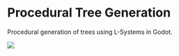 # Procedural Tree Generation

Procedural generation of trees using L-Systems in Godot. 

![](https://github.com/adszads/godot-procedural-tree-generation/tree/master/Demos/demo.gif)